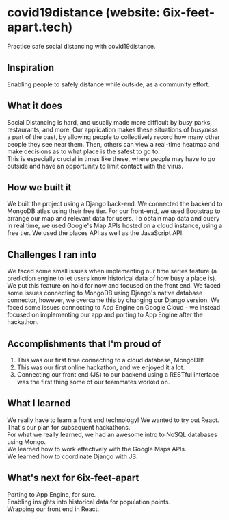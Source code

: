 # covid19distance (website: 6ix-feet-apart.tech)
Practice safe social distancing with covid19distance.

## Inspiration

Enabling people to safely distance while outside, as a community effort.

## What it does

Social Distancing is hard, and usually made more difficult by busy parks,
restaurants, and more. Our application makes these situations of _busyness_
a part of the past, by allowing people to collectively record how many
other people they see near them. Then, others can view a real-time
heatmap and make decisions as to what place is the safest to go to.  
This is especially crucial in times like these, where people may have
to go outside and have an opportunity to limit contact with the virus.

## How we built it

We built the project using a Django back-end. We connected the backend to MongoDB
atlas using their free tier. For our front-end, we used Bootstrap to arrange our
map and relevant data for users.
To obtain map data and query in real time, we used Google's Map APIs hosted on
a cloud instance, using a free tier. We used the places API as well as the 
JavaScript API.

## Challenges I ran into

We faced some small issues when implementing our time series feature
(a prediction engine to let users know historical data of how busy a place is).
We put this feature on hold for now and focused on the front end.
We faced some issues connecting to MongoDB using Django's native database 
connector, however, we overcame this by changing our Django version.
We faced some issues connecting to App Engine on Google Cloud - we instead
focused on implementing our app and porting to App Engine after the hackathon.

## Accomplishments that I'm proud of

1. This was our first time connecting to a cloud database, MongoDB!
2. This was our first online hackathon, and we enjoyed it a lot.
3. Connecting our front end (JS) to our backend using a RESTful
interface was the first thing some of our teammates worked on.

## What I learned

We really have to learn a front end technology! We wanted to try out React.
That's our plan for subsequent hackathons.  
For what we really learned, we had an awesome intro to NoSQL databases using Mongo.  
We learned how to work effectively with the Google Maps APIs.  
We learned how to coordinate Django with JS.  

## What's next for 6ix-feet-apart

Porting to App Engine, for sure.  
Enabling insights into historical data for population points.  
Wrapping our front end in React.
